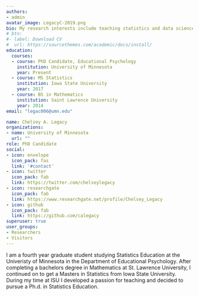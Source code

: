 ```yaml
---
authors:
- admin
avatar_image: LegacyC-2019.png
bio: My research interests include teaching statistics and data science.
# btn:
#- label: Download CV
#  url: https://sourcethemes.com/academic/docs/install/
education:
  courses:
  - course: PhD Candidate, Educational Psychology
    institution: University of Minnesota
    year: Present
  - course: MS Statistics
    institution: Iowa State University
    year: 2017
  - course: BS in Mathematics
    institution: Saint Lawrence University
    year: 2014
email: "legac006@umn.edu"

name: Chelsey A. Legacy
organizations:
- name: University of Minnesota
  url: ""
role: PhD Candidate
social:
- icon: envelope
  icon_pack: fas
  link: '#contact'
- icon: twitter
  icon_pack: fab
  link: https://twitter.com/chelseylegacy
- icon: researchgate
  icon_pack: fab
  link: https://www.researchgate.net/profile/Chelsey_Legacy
- icon: github
  icon_pack: fab
  link: https://github.com/calegacy 
superuser: true
user_groups:
- Researchers
- Visitors
---
```

I am a fourth year graduate student studying Statistics Education at the Univeristy of Minnesota in the Department of Educational Psychology. After completing a bachelors degree in Mathematics at St. Lawrence University, I continued on to get a Masters in Statistics from Iowa State University. During my time at ISU I developed a passion for teaching and decided to pursue a Ph.d. in Statistics Education. 

